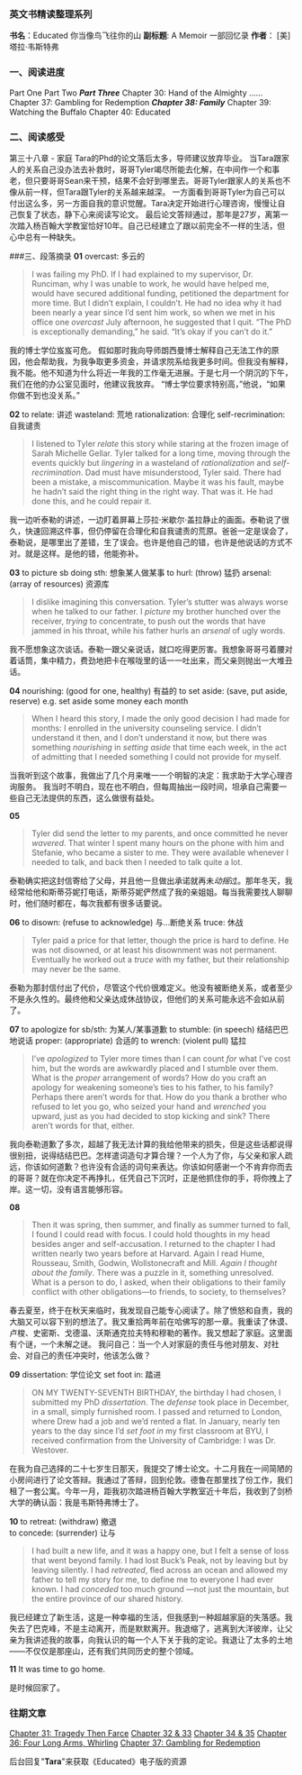### 英文书精读整理系列
**书名**：Educated 你当像鸟飞往你的山
**副标题**:  A Memoir 一部回忆录
**作者**： [美] 塔拉·韦斯特弗

### 一、阅读进度
Part One
Part Two
***Part Three***
Chapter 30: Hand of the Almighty 
......
Chapter 37: Gambling for Redemption 
***Chapter 38: Family*** 
Chapter 39: Watching the Buffalo 
Chapter 40: Educated
### 二、阅读感受
第三十八章 - 家庭
Tara的Phd的论文落后太多，导师建议放弃毕业。
当Tara跟家人的关系自己没办法去补救时，哥哥Tyler竭尽所能去化解，在中间作一个和事老，但只要哥哥Sean来干预，结果不会好到哪里去。哥哥Tyler跟家人的关系也不像从前一样，但Tara跟Tyler的关系越来越深。
一方面看到哥哥Tyler为自己可以付出这么多，另一方面自我的意识觉醒。Tara决定开始进行心理咨询，慢慢让自己恢复了状态，静下心来阅读写论文。
最后论文答辩通过，那年是27岁，离第一次踏入杨百翰大学教室恰好10年。自己已经建立了跟以前完全不一样的生活，但心中总有一种缺失。

###三、段落摘录
**01**
overcast: 多云的
>I was failing my PhD. 
>If I had explained to my supervisor, Dr. Runciman, why I was unable to work, he would have helped me, would have secured additional funding, petitioned the department for more time. But I didn’t explain, I couldn’t. He had no idea why it had been nearly a year since I’d sent him work, so when we met in his office one *overcast* July afternoon, he suggested that I quit. 
>“The PhD is exceptionally demanding,” he said. “It’s okay if you can’t do it.”

我的博士学位岌岌可危。 
假如那时我向导师朗西曼博士解释自己无法工作的原因，他会帮助我，为我争取更多资金，并请求院系给我更多时间。但我没有解释，我不能。他不知道为什么将近一年我的工作毫无进展。于是七月一个阴沉的下午，我们在他的办公室见面时，他建议我放弃。 
“博士学位要求特别高，”他说，“如果你做不到也没关系。”

**02**
to relate: 讲述
wasteland: 荒地
rationalization: 合理化
self-recrimination: 自我谴责
>I listened to Tyler *relate* this story while staring at the frozen image of Sarah Michelle Gellar. Tyler talked for a long time, moving through the events quickly but *lingering* in a wasteland of *rationalization* and *self-recrimination*. Dad must have misunderstood, Tyler said. There had been a mistake, a miscommunication. Maybe it was his fault, maybe he hadn’t said the right thing in the right way. That was it. He had done this, and he could repair it.

我一边听泰勒的讲述，一边盯着屏幕上莎拉·米歇尔·盖拉静止的画面。泰勒说了很久，快速回溯这件事，但仍停留在合理化和自我谴责的荒原。爸爸一定是误会了，泰勒说，是哪里出了差错，生了误会。也许是他自己的错，也许是他说话的方式不对。就是这样。是他的错，他能弥补。

**03**
to picture sb doing sth: 想象某人做某事
to hurl: (throw) 猛扔 
arsenal: (array of resources) 资源库
>I dislike imagining this conversation. Tyler’s stutter was always worse when he talked to our father. I *picture* my brother hunched over the receiver, *trying* to concentrate, to push out the words that have jammed in his throat, while his father hurls an *arsenal* of ugly words.

我不愿想象这次谈话。泰勒一跟父亲说话，就口吃得更厉害。我想象哥哥弓着腰对着话筒，集中精力，费劲地把卡在喉咙里的话一一吐出来，而父亲则抛出一大堆丑话。 

**04**
nourishing: (good for one, healthy) 有益的
to set aside: (save, put aside, reserve) e.g. set aside some money each month
>When I heard this story, I made the only good decision I had made for months: I enrolled in the university counseling service. 
>I didn’t understand it then, and I don’t understand it now, but there was something *nourishing* in *setting aside* that time each week, in the act of admitting that I needed something I could not provide for myself.

当我听到这个故事，我做出了几个月来唯一一个明智的决定：我求助于大学心理咨询服务。
我当时不明白，现在也不明白，但每周抽出一段时间，坦承自己需要一些自己无法提供的东西，这么做很有益处。

**05**
>Tyler did send the letter to my parents, and once committed he never *wavered*. That winter I spent many hours on the phone with him and Stefanie, who became a sister to me. They were available whenever I needed to talk, and back then I needed to talk quite a lot.

泰勒确实把这封信寄给了父母，并且他一旦做出承诺就再未*动摇*过。那年冬天，我经常给他和斯蒂芬妮打电话，斯蒂芬妮俨然成了我的亲姐姐。每当我需要找人聊聊时，他们随时都在，每次我都有很多话要说。

**06**
to disown: (refuse to acknowledge) 与…断绝关系 
truce: 休战
>Tyler paid a price for that letter, though the price is hard to define. He was not disowned, or at least his disownment was not permanent. Eventually he worked out a *truce* with my father, but their relationship may never be the same.

泰勒为那封信付出了代价，尽管这个代价很难定义。他没有被断绝关系，或者至少不是永久性的。最终他和父亲达成休战协议，但他们的关系可能永远不会如从前了。

**07**
to apologize for sb/sth: 为某人/某事道歉
to stumble: (in speech) 结结巴巴地说话 
proper: (appropriate) 合适的 
to wrench: (violent pull) 猛拉
>I’ve *apologized* to Tyler more times than I can count *for* what I’ve cost him, but the words are awkwardly placed and I stumble over them. What is the *proper* arrangement of words? How do you craft an apology for weakening someone’s ties to his father, to his family? Perhaps there aren’t words for that. How do you thank a brother who refused to let you go, who seized your hand and *wrenched* you upward, just as you had decided to stop kicking and sink? There aren’t words for that, either.

我向泰勒道歉了多次，超越了我无法计算的我给他带来的损失，但是这些话都说得很别扭，说得结结巴巴。怎样遣词造句才算合理？一个人为了你，与父亲和家人疏远，你该如何道歉？也许没有合适的词句来表达。你该如何感谢一个不肯弃你而去的哥哥？就在你决定不再挣扎，任凭自己下沉时，正是他抓住你的手，将你拽上了岸。这一切，没有语言能够形容。

**08**
>Then it was spring, then summer, and finally as summer turned to fall, I found I could read with focus. I could hold thoughts in my head besides anger and self-accusation. I returned to the chapter I had written nearly two years before at Harvard. Again I read Hume, Rousseau, Smith, Godwin, Wollstonecraft and Mill. *Again I thought about the family*. There was a puzzle in it, something unresolved. 
>What is a person to do, I asked, when their obligations to their family conflict with other obligations—to friends, to society, to themselves?

春去夏至，终于在秋天来临时，我发现自己能专心阅读了。除了愤怒和自责，我的大脑又可以容下别的想法了。我又重拾两年前在哈佛写的那一章。我重读了休谟、卢梭、史密斯、戈德温、沃斯通克拉夫特和穆勒的著作。我又想起了家庭。这里面有个谜，一个未解之谜。
我问自己：当一个人对家庭的责任与他对朋友、对社会、对自己的责任冲突时，他该怎么做？

**09**
dissertation:  学位论文
set foot in: 踏进
>ON MY TWENTY-SEVENTH BIRTHDAY, the birthday I had chosen, I submitted my PhD *dissertation*. The *defense* took place in December, in a small, simply furnished room. I passed and returned to London, where Drew had a job and we’d rented a flat. In January, nearly ten years to the day since I’d *set foot in* my first classroom at BYU, I received confirmation from the University of Cambridge: I was Dr. Westover. 

在我为自己选择的二十七岁生日那天，我提交了博士论文。十二月我在一间简陋的小房间进行了论文答辩。我通过了答辩，回到伦敦。德鲁在那里找了份工作，我们租了一套公寓。今年一月，距我初次踏进杨百翰大学教室近十年后，我收到了剑桥大学的确认函：我是韦斯特弗博士了。

**10**
to retreat: (withdraw) 撤退  
to concede: (surrender) 让与 
>I had built a new life, and it was a happy one, but I felt a sense of loss that went beyond family. I had lost Buck’s Peak, not by leaving but by leaving silently. I had *retreated*, fled across an ocean and allowed my father to tell my story for me, to define me to everyone I had ever known. I had *conceded* too much ground —not just the mountain, but the entire province of our shared history.

我已经建立了新生活，这是一种幸福的生活，但我感到一种超越家庭的失落感。我失去了巴克峰，不是主动离开，而是默默离开。我退缩了，逃离到大洋彼岸，让父亲为我讲述我的故事，向我认识的每一个人下关于我的定论。我退让了太多的土地——不仅仅是那座山，还有我们共同历史的整个领域。

**11**
 It was time to go home.

是时候回家了。

### 往期文章
[Chapter 31: Tragedy Then Farce](https://mp.weixin.qq.com/s/4cCXeqxyip8EZryHFHJfKg)
[Chapter 32 & 33](https://mp.weixin.qq.com/s/QcQ9ceDlnnQHeC61ARu8Yg)
[Chapter 34 & 35](https://mp.weixin.qq.com/s/MOj7IQnIfugYlZ3yXwaqtw)
[Chapter 36: Four Long Arms, Whirling](https://mp.weixin.qq.com/s/MOj7IQnIfugYlZ3yXwaqtw)
[Chapter 37: Gambling for Redemption](https://mp.weixin.qq.com/s/-ErFXuONj1DsFX-LzKDkYg)

后台回复"**Tara**"来获取《Educated》电子版的资源

